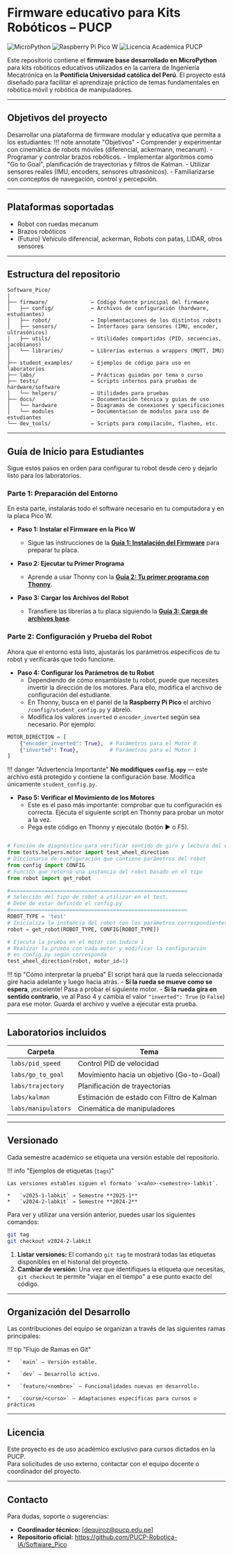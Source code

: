 # Firmware educativo para Kits Robóticos – PUCP

![MicroPython](https://img.shields.io/badge/MicroPython-1.20-blue.svg)
![Raspberry Pi Pico W](https://img.shields.io/badge/Raspberry%20Pi-Pico%20W-cc0000.svg)
![Licencia Académica PUCP](https://img.shields.io/badge/Licencia-PUCP--Académica-lightgrey.svg)

Este repositorio contiene el **firmware base desarrollado en MicroPython** para kits robóticos educativos utilizados en la carrera de Ingeniería Mecatrónica en la **Pontificia Universidad católica del Perú**. El proyecto está diseñado para facilitar el aprendizaje práctico de temas fundamentales en robótica móvil y robótica de manipuladores.

---

## Objetivos del proyecto
Desarrollar una plataforma de firmware modular y educativa que permita a los estudiantes:
!!! note annotate "Objetivos"
    - Comprender y experimentar con cinemática de robots móviles (diferencial, ackermann, mecanum).
    - Programar y controlar brazos robóticos.
    - Implementar algoritmos como "Go to Goal", planificación de trayectorias y filtros de Kalman.
    - Utilizar sensores reales (IMU, encoders, sensores ultrasónicos).
    - Familiarizarse con conceptos de navegación, control y percepción.

---

## Plataformas soportadas

- Robot con ruedas mecanum
- Brazos robóticos
- (Futuro) Vehiculo diferencial, ackerman, Robots con patas, LIDAR, otros sensores

---

## Estructura del repositorio

```
Software_Pico/
│
├── firmware/              ← Código fuente principal del firmware
│   ├── config/            ← Archivos de configuración (hardware, estudiantes)
│   ├── robot/             ← Implementaciones de los distintos robots
│   ├── sensors/           ← Interfaces para sensores (IMU, encoder, ultrasónicos)
│   ├── utils/             ← Utilidades compartidas (PID, secuencias, jacobianos)
│   └── libraries/         ← Librerías externas o wrappers (MQTT, IMU)
│
├── student_examples/      ← Ejemplos de código para uso en laboratorios
├── labs/                  ← Prácticas guiadas por tema o curso
├── tests/                 ← Scripts internos para pruebas de hardware/software
│   └── helpers/           ← Utilidades para pruebas
├── docs/                  ← Documentación técnica y guías de uso
│   └── hardware           ← Diagramas de conexiones y specificaciones
│   └── modules            ← Documentacion de modulos para uso de estudiantes
└── dev_tools/             ← Scripts para compilación, flasheo, etc.
```

---

## Guía de Inicio para Estudiantes

Sigue estos pasos en orden para configurar tu robot desde cero y dejarlo listo para los laboratorios.

### Parte 1: Preparación del Entorno

En esta parte, instalarás todo el software necesario en tu computadora y en la placa Pico W.

*   **Paso 1: Instalar el Firmware en la Pico W**
    *   Sigue las instrucciones de la **[Guía 1: Instalación del Firmware](guides/micropython_guide.md)** para preparar tu placa.

*   **Paso 2: Ejecutar tu Primer Programa**
    *   Aprende a usar Thonny con la **[Guía 2: Tu primer programa con Thonny](guides/thony_guide.md)**.

*   **Paso 3: Cargar los Archivos del Robot**
    *   Transfiere las librerías a tu placa siguiendo la **[Guía 3: Carga de archivos base](guides/base_guide.md)**.

### Parte 2: Configuración y Prueba del Robot

Ahora que el entorno está listo, ajustarás los parámetros específicos de tu robot y verificarás que todo funcione.

*   **Paso 4: Configurar los Parámetros de tu Robot**
    *   Dependiendo de cómo ensamblaste tu robot, puede que necesites invertir la dirección de los motores. Para ello, modifica el archivo de configuración del estudiante.
    *   En Thonny, busca en el panel de la **Raspberry Pi Pico** el archivo `/config/student_config.py` y ábrelo.
    *   Modifica los valores `inverted` o `encoder_inverted` según sea necesario. Por ejemplo:

```python
MOTOR_DIRECTION = [
    {"encoder_inverted": True},  # Parámetros para el Motor 0
    {"inverted": True},          # Parámetros para el Motor 1
]
```
!!! danger "Advertencia Importante"
    **No modifiques `config.mpy`** — este archivo está protegido y contiene la configuración base. Modifica únicamente `student_config.py`.

*   **Paso 5: Verificar el Movimiento de los Motores**
    *   Este es el paso más importante: comprobar que tu configuración es correcta. Ejecuta el siguiente script en Thonny para probar un motor a la vez.
    *   Pega este código en Thonny y ejecútalo (botón ▶ o F5).

```python

# Función de diagnóstico para verificar sentido de giro y lectura del encoder
from tests.helpers.motor import test_wheel_direction
# Diccionario de configuración que contiene parámetros del robot
from config import CONFIG
# Función que retorna una instancia del robot basado en el tipo
from robot import get_robot

#=========================================================
# Selección del tipo de robot a utilizar en el test.
# Debe de estar definido el config.py
#=========================================================
ROBOT_TYPE = 'test'
# Inicializa la instancia del robot con los parámetros correspondientes
robot = get_robot(ROBOT_TYPE, CONFIG[ROBOT_TYPE])

# Ejecuta la prueba en el motor con índice 1
# Realizar la prueba con cada motor y modificar la configuración
# en config.py según corresponda
test_wheel_direction(robot, motor_id=1)

```

!!! tip "Cómo interpretar la prueba"
    El script hará que la rueda seleccionada gire hacia adelante y luego hacia atrás.
    - **Si la rueda se mueve como se espera**, ¡excelente! Pasa a probar el siguiente motor.
    - **Si la rueda gira en sentido contrario**, ve al Paso 4 y cambia el valor `"inverted": True` (o `False`) para ese motor. Guarda el archivo y vuelve a ejecutar esta prueba.

---

## Laboratorios incluidos

| Carpeta                   | Tema                       |
| ------------------------- | -------------------------- |
| `labs/pid_speed`          | Control PID de velocidad   |
| `labs/go_to_goal`         | Movimiento hacia un objetivo (Go-to-Goal)      |
| `labs/trajectory`         | Planificación de trayectorias |
| `labs/kalman`             | Estimación de estado con Filtro de Kalman           |
| `labs/manipulators`       | Cinemática de manipuladores |

---

## Versionado

Cada semestre académico se etiqueta una versión estable del repositorio.

!!! info "Ejemplos de etiquetas (`tags`)"

    Las versiones estables siguen el formato `v<año>-<semestre>-labkit`.

    *   `v2025-1-labkit` → Semestre **2025-1**
    *   `v2024-2-labkit` → Semestre **2024-2**

Para ver y utilizar una versión anterior, puedes usar los siguientes comandos:
```bash
git tag                
git checkout v2024-2-labkit
```

1.  **Listar versiones:** El comando `git tag` te mostrará todas las etiquetas disponibles en el historial del proyecto.
2.  **Cambiar de versión:** Una vez que identifiques la etiqueta que necesitas, `git checkout` te permite "viajar en el tiempo" a ese punto exacto del código.

---

## Organización del Desarrollo

Las contribuciones del equipo se organizan a través de las siguientes ramas principales:

!!! tip "Flujo de Ramas en Git"

    *   `main` — Versión estable.

    *   `dev` — Desarrollo activo.  

    *   `feature/<nombre>` — Funcionalidades nuevas en desarrollo.

    *   `course/<curso>` — Adaptaciones específicas para cursos o prácticas  

---

## Licencia

Este proyecto es de uso académico exclusivo para cursos dictados en la PUCP.  
Para solicitudes de uso externo, contactar con el equipo docente o coordinador del proyecto.

---

## Contacto

Para dudas, soporte o sugerencias:

- **Coordinador técnico:** [dequiroz@pucp.edu.pe] 
- **Repositorio oficial:** <https://github.com/PUCP-Robotica-IA/Software_Pico>

